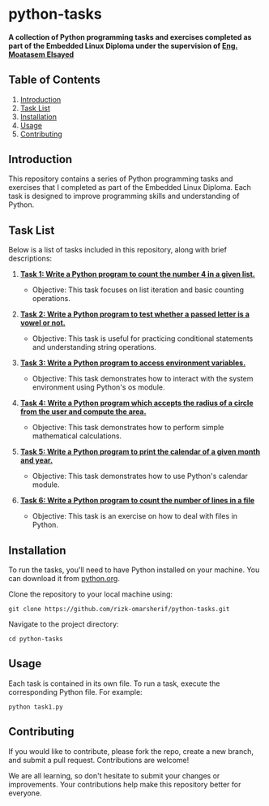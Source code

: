 # python-tasks

#### A collection of Python programming tasks and exercises completed as part of the Embedded Linux Diploma under the supervision of [Eng. Moatasem Elsayed](https://www.linkedin.com/in/moatasem-el-sayed/)

## Table of Contents
1. [Introduction](#introduction)
2. [Task List](#task-list)
3. [Installation](#installation)
4. [Usage](#usage)
5. [Contributing](#contributing)

## Introduction
This repository contains a series of Python programming tasks and exercises that I completed as part of the Embedded Linux Diploma. Each task is designed to improve programming skills and understanding of Python.

## Task List
Below is a list of tasks included in this repository, along with brief descriptions:

1. **[Task 1: Write a Python program to count the number 4 in a given list.](task1.py)**
   - Objective: This task focuses on list iteration and basic counting operations.

2. **[Task 2: Write a Python program to test whether a passed letter is a vowel or not.](task2.py)**
   - Objective: This task is useful for practicing conditional statements and understanding string operations.

3. **[Task 3: Write a Python program to access environment variables.](task3.py)**
   - Objective: This task demonstrates how to interact with the system environment using Python's os module.

4. **[Task 4: Write a Python program which accepts the radius of a circle from the user and compute the area.](task4.py)**
   - Objective: This task demonstrates how to perform simple mathematical calculations.

5. **[Task 5: Write a Python program to print the calendar of a given month and year.](task5.py)**
   - Objective: This task demonstrates how to use Python's calendar module.

6. **[Task 6: Write a Python program to count the number of lines in a file](task6.py)**
   - Objective: This task is an exercise on how to deal with files in Python.

## Installation
To run the tasks, you'll need to have Python installed on your machine. You can download it from [python.org](https://www.python.org/).

Clone the repository to your local machine using:
```
git clone https://github.com/rizk-omarsherif/python-tasks.git
```

Navigate to the project directory:
```
cd python-tasks
```

## Usage
Each task is contained in its own file. To run a task, execute the corresponding Python file. For example:
```
python task1.py
```

## Contributing
If you would like to contribute, please fork the repo, create a new branch, and submit a pull request. Contributions are welcome!

We are all learning, so don't hesitate to submit your changes or improvements. Your contributions help make this repository better for everyone.
